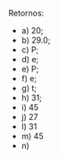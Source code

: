 Retornos:
  - a) 20;
  - b) 29.0;
  - c) P;
  - d) e;
  - e) P;
  - f) e;
  - g) t;
  - h) 31;
  - i) 45
  - j) 27
  - l) 31
  - m) 45
  - n)
